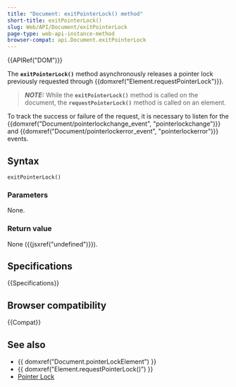 ```yaml
---
title: "Document: exitPointerLock() method"
short-title: exitPointerLock()
slug: Web/API/Document/exitPointerLock
page-type: web-api-instance-method
browser-compat: api.Document.exitPointerLock
---
```


{{APIRef("DOM")}}

The **`exitPointerLock()`** method asynchronously releases a
pointer lock previously requested through {{domxref("Element.requestPointerLock")}}.

> **_NOTE:_** While the **`exitPointerLock()`** method is called on the document, the **`requestPointerLock()`** method is called on an element.

To track the success or failure of the request, it is necessary to listen for the
{{domxref("Document/pointerlockchange_event", "pointerlockchange")}} and {{domxref("Document/pointerlockerror_event", "pointerlockerror")}} events.

## Syntax

```js-nolint
exitPointerLock()
```

### Parameters

None.

### Return value

None ({{jsxref("undefined")}}).

## Specifications

{{Specifications}}

## Browser compatibility

{{Compat}}

## See also

- {{ domxref("Document.pointerLockElement") }}
- {{ domxref("Element.requestPointerLock()") }}
- [Pointer Lock](/en-US/docs/Web/API/Pointer_Lock_API)
